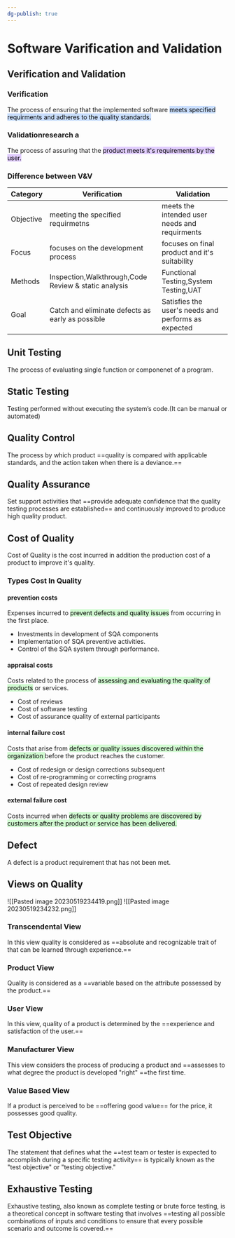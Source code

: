 ```yaml
---
dg-publish: true
---
```


# Software Varification and Validation
## Verification and Validation

### Verification
The process of ensuring that the implemented software <mark style="background: #ADCCFFA6;">meets specified requirments and adheres to the quality standards.</mark>

### Validationresearch a
The process of assuring that the <mark style="background: #D2B3FFA6;">product meets it's requirements by the user.</mark>

### Difference between V&V

| Category  | Verification                                         | Validation                                          |
| --------- | ---------------------------------------------------- | --------------------------------------------------- |
| Objective | meeting the specified requirmetns                    | meets the intended user needs and requirments       |
| Focus     | focuses on the development process                   | focuses on final product and it's suitability       |
| Methods   | Inspection,Walkthrough,Code Review & static analysis | Functional Testing,System Testing,UAT               |
| Goal      | Catch and eliminate defects as early as possible     | Satisfies the user's needs and performs as expected |

## Unit Testing
The process of evaluating single function or componenet of a program.
## Static Testing
Testing performed without executing the system’s code.(It can be manual or automated)
## Quality Control
The process by which product ==quality is compared with applicable standards, and the action taken when there is a deviance.== 
## Quality Assurance
Set support activities that ==provide adequate confidence that the quality testing processes are established== and continuously improved to produce high quality product.
## Cost of Quality
Cost of Quality is the cost incurred in addition the production cost of a product to improve it's quality.
### Types Cost In Quality
#### prevention costs
Expenses incurred to <mark style="background: #BBFABBA6;">prevent defects and quality issues</mark> from occurring in the first place.
- Investments in development of SQA components
- Implementation of SQA preventive activities.
- Control of the SQA system through performance.
#### appraisal costs
Costs related to the process of <mark style="background: #BBFABBA6;">assessing and evaluating the quality of products</mark> or services.
- Cost of reviews
- Cost of software testing
- Cost of assurance quality of external participants
#### internal failure cost
Costs that arise from <mark style="background: #BBFABBA6;">defects or quality issues discovered within the organization </mark>before the product reaches the customer.
- Cost of redesign or design corrections subsequent
- Cost of re-programming or correcting programs
- Cost of repeated design review
#### external failure cost
Costs incurred when <mark style="background: #BBFABBA6;">defects or quality problems are discovered by customers after the product or service has been delivered.</mark>
 

## Defect
A defect is a product requirement that has not been met.

## Views on Quality
![[Pasted image 20230519234419.png]]
![[Pasted image 20230519234232.png]]
### Transcendental View
In this view quality is considered as ==absolute and recognizable trait of that can be learned through experience.==
### Product View
Quality is considered as a ==variable based on the attribute possessed by the product.==
### User View
In this view, quality of a product is determined by the ==experience and satisfaction of the user.==
### Manufacturer View
This view considers the process of producing a product and ==assesses to what degree the product is developed "right" ==the first time.
### Value Based View
If a product is perceived to be ==offering good value== for the price, it possesses good quality.

## Test Objective
The statement that defines what the ==test team or tester is expected to accomplish during a specific testing activity== is typically known as the "test objective" or "testing objective."

## Exhaustive Testing
Exhaustive testing, also known as complete testing or brute force testing, is a theoretical concept in software testing that involves ==testing all possible combinations of inputs and conditions to ensure that every possible scenario and outcome is covered.==

